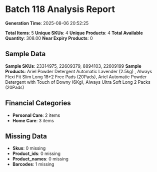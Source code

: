 # Batch 118 Analysis Report

**Generation Time**: 2025-08-06 20:52:25

**Total Items**: 5
**Unique SKUs**: 4
**Unique Products**: 4
**Total Available Quantity**: 308.00
**Near Expiry Products**: 0

## Sample Data
**Sample SKUs**: 23314975, 22609379, 8894103, 22609199
**Sample Products**: Ariel Powder Detergent Automatic Lavender (2.5kg) , Always Flexi Fit Slim Long 18+2 Free Pads (20Pads), Ariel Automatic Powder Detergent with Touch of Downy (6Kg), Always Ultra Soft Long 2 Packs (20Pads)

## Financial Categories
- **Personal Care**: 2 items
- **Home Care**: 3 items

## Missing Data
- **Skus**: 0 missing
- **Product_ids**: 0 missing
- **Product_names**: 0 missing
- **Barcodes**: 1 missing
